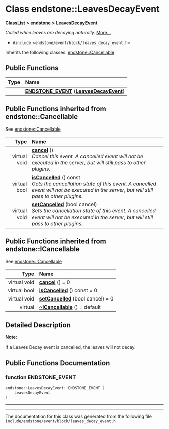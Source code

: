

# Class endstone::LeavesDecayEvent



[**ClassList**](annotated.md) **>** [**endstone**](namespaceendstone.md) **>** [**LeavesDecayEvent**](classendstone_1_1LeavesDecayEvent.md)



_Called when leaves are decaying naturally._ [More...](#detailed-description)

* `#include <endstone/event/block/leaves_decay_event.h>`



Inherits the following classes: [endstone::Cancellable](classendstone_1_1Cancellable.md)










































































## Public Functions

| Type | Name |
| ---: | :--- |
|   | [**ENDSTONE\_EVENT**](#function-endstone_event) ([**LeavesDecayEvent**](classendstone_1_1LeavesDecayEvent.md)) <br> |


## Public Functions inherited from endstone::Cancellable

See [endstone::Cancellable](classendstone_1_1Cancellable.md)

| Type | Name |
| ---: | :--- |
| virtual void | [**cancel**](classendstone_1_1Cancellable.md#function-cancel) () <br>_Cancel this event. A cancelled event will not be executed in the server, but will still pass to other plugins._  |
| virtual bool | [**isCancelled**](classendstone_1_1Cancellable.md#function-iscancelled) () const<br>_Gets the cancellation state of this event. A cancelled event will not be executed in the server, but will still pass to other plugins._  |
| virtual void | [**setCancelled**](classendstone_1_1Cancellable.md#function-setcancelled) (bool cancel) <br>_Sets the cancellation state of this event. A cancelled event will not be executed in the server, but will still pass to other plugins._  |


## Public Functions inherited from endstone::ICancellable

See [endstone::ICancellable](classendstone_1_1ICancellable.md)

| Type | Name |
| ---: | :--- |
| virtual void | [**cancel**](classendstone_1_1ICancellable.md#function-cancel) () = 0<br> |
| virtual bool | [**isCancelled**](classendstone_1_1ICancellable.md#function-iscancelled) () const = 0<br> |
| virtual void | [**setCancelled**](classendstone_1_1ICancellable.md#function-setcancelled) (bool cancel) = 0<br> |
| virtual  | [**~ICancellable**](classendstone_1_1ICancellable.md#function-icancellable) () = default<br> |
















































































## Detailed Description




**Note:**

If a Leaves Decay event is cancelled, the leaves will not decay. 





    
## Public Functions Documentation




### function ENDSTONE\_EVENT 

```C++
endstone::LeavesDecayEvent::ENDSTONE_EVENT (
    LeavesDecayEvent
) 
```




<hr>

------------------------------
The documentation for this class was generated from the following file `include/endstone/event/block/leaves_decay_event.h`

